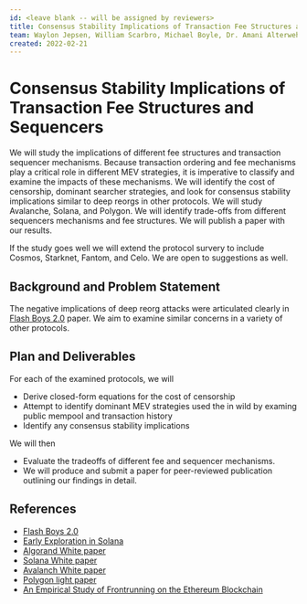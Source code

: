 ```yaml
---
id: <leave blank -- will be assigned by reviewers>
title: Consensus Stability Implications of Transaction Fee Structures and Sequencers
team: Waylon Jepsen, William Scarbro, Michael Boyle, Dr. Amani Alterweh will lead the study.
created: 2022-02-21
---
```


# Consensus Stability Implications of Transaction Fee Structures and Sequencers
  
We will study the implications of different fee structures and transaction sequencer mechanisms. Because transaction ordering and fee mechanisms play a critical role in different MEV strategies, it is imperative to classify and examine the impacts of these mechanisms. We will identify the cost of censorship, dominant searcher strategies, and look for consensus stability implications similar to deep reorgs in other protocols. We will study Avalanche, Solana, and Polygon. We will identify trade-offs from different sequencers mechanisms and fee structures. We will publish a paper with our results. 
  
If the study goes well we will extend the protocol survery to include Cosmos, Starknet, Fantom, and Celo. We are open to suggestions as well. 

## Background and Problem Statement
  
The negative implications of deep reorg attacks were articulated clearly in [Flash Boys 2.0](https://arxiv.org/abs/1904.05234) paper. We aim to examine similar concerns in a variety of other protocols. 

## Plan and Deliverables
  
For each of the examined protocols, we will
- Derive closed-form equations for the cost of censorship
- Attempt to identify dominant MEV strategies used the in wild by examing public mempool and transaction history
- Identify any consensus stability implications

We will then
  
- Evaluate the tradeoffs of different fee and sequencer mechanisms. 
- We will produce and submit a paper for peer-reviewed publication outlining our findings in detail.

## References
- [Flash Boys 2.0](https://arxiv.org/abs/1904.05234)
- [Early Exploration in Solana](https://utonium.medium.com/mev-in-solana-an-early-exploration-4d7421b1f49b)
- [Algorand White paper](https://arxiv.org/abs/1607.01341)
- [Solana White paper](https://solana.com/solana-whitepaper.pdf)
- [Avalanch White paper](https://assets.website-files.com/5d80307810123f5ffbb34d6e/6009805681b416f34dcae012_Avalanche%20Consensus%20Whitepaper.pdf)
- [Polygon light paper](https://polygon.technology/lightpaper-polygon.pdf)
- [An Empirical Study of Frontrunning on the Ethereum Blockchain](https://arxiv.org/abs/2102.03347)
